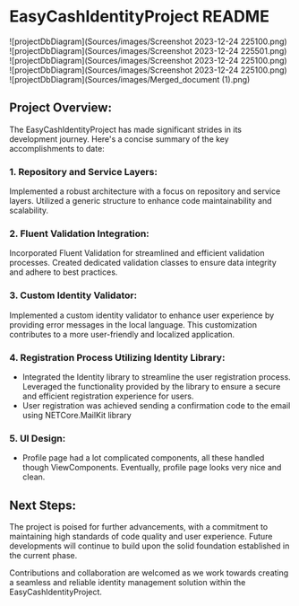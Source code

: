 # EasyCashIdentityProject README

![projectDbDiagram](Sources/images/Screenshot 2023-12-24 225100.png)
<br/>
![projectDbDiagram](Sources/images/Screenshot 2023-12-24 225501.png)
<br/>
![projectDbDiagram](Sources/images/Screenshot 2023-12-24 225100.png)
<br/>
![projectDbDiagram](Sources/images/Screenshot 2023-12-24 225100.png)
<br/>
![projectDbDiagram](Sources/images/Merged_document (1).png)


## Project Overview:

The EasyCashIdentityProject has made significant strides in its development journey. Here's a concise summary of the key accomplishments to date:

### 1. Repository and Service Layers:

Implemented a robust architecture with a focus on repository and service layers. Utilized a generic structure to enhance code maintainability and scalability.

### 2. Fluent Validation Integration:

Incorporated Fluent Validation for streamlined and efficient validation processes. Created dedicated validation classes to ensure data integrity and adhere to best practices.

### 3. Custom Identity Validator:

Implemented a custom identity validator to enhance user experience by providing error messages in the local language. This customization contributes to a more user-friendly and localized application.

### 4. Registration Process Utilizing Identity Library:

- Integrated the Identity library to streamline the user registration process. Leveraged the functionality provided by the library to ensure a secure and efficient registration experience for users.
- User registration was achieved sending a confirmation code to the email using NETCore.MailKit library

### 5. UI Design:
- Profile page had a lot complicated components, all these handled though ViewComponents. Eventually, profile page looks very nice and clean.

## Next Steps:

The project is poised for further advancements, with a commitment to maintaining high standards of code quality and user experience. Future developments will continue to build upon the solid foundation established in the current phase.

Contributions and collaboration are welcomed as we work towards creating a seamless and reliable identity management solution within the EasyCashIdentityProject.
